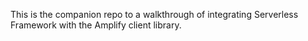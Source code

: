 This is the companion repo to a walkthrough of integrating Serverless Framework with the Amplify client library.

